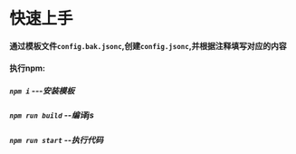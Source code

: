 # 快速上手
#### 通过模板文件`config.bak.jsonc`,创建`config.jsonc`,并根据注释填写对应的内容

#### 执行npm:
##### `npm i`  ---安装模板
##### `npm run build` --编译js
##### `npm run start` --执行代码